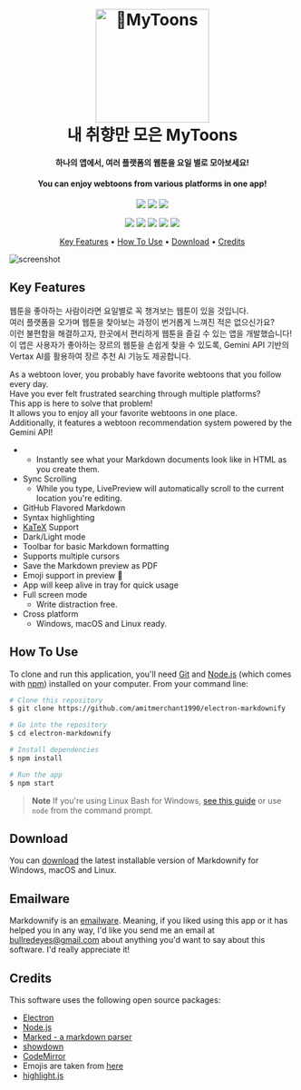 
<h1 align="center">
  <br>
  <a href="https://github.com/Yoonjin-Lee/webtoon"><img src="https://github.com/user-attachments/assets/b73becfd-f58b-4997-b3cf-f1c0c7f6b889" alt="MyToons" width="200"></a>
  <br>
   내 취향만 모은 MyToons
  <br>
</h1>

<h4 align="center">하나의 앱에서, 여러 플랫폼의 웹툰을 요일 별로 모아보세요!</h4>
<h4 align="center">You can enjoy webtoons from various platforms in one app!</h4>

<p align="center">
  <img src="https://img.shields.io/badge/android-34A853?style=flat-square&logo=android&logoColor=white"/>
  <img src="https://img.shields.io/badge/kotlin-7F52FF?style=flat-square&logo=kotlin&logoColor=white"/>
  <img src="https://img.shields.io/badge/firebase-DD2C00?style=flat-square&logo=firebase&logoColor=white"/>
</p>

<p align="center">
  <img src="https://img.shields.io/badge/hilt-D9D9D9?style=flat-square&logo=hilt&logoColor=white"/>
  <img src="https://img.shields.io/badge/compose-D9D9D9?style=flat-square&logo=compose&logoColor=white"/>
  <img src="https://img.shields.io/badge/flow-D9D9D9?style=flat-square&logo=flow&logoColor=white"/>
  <img src="https://img.shields.io/badge/MVVM-D9D9D9?style=flat-square&logo=MVVM&logoColor=white"/>
  <img src="https://img.shields.io/badge/Coroutine-D9D9D9?style=flat-square&logo=Coroutine&logoColor=white"/>
</p>

<p align="center">
  <a href="#key-features">Key Features</a> •
  <a href="#how-to-use">How To Use</a> •
  <a href="#download">Download</a> •
  <a href="#credits">Credits</a>
</p>

![screenshot](https://raw.githubusercontent.com/amitmerchant1990/electron-markdownify/master/app/img/markdownify.gif)

## Key Features

웹툰을 좋아하는 사람이라면 요일별로 꼭 챙겨보는 웹툰이 있을 것입니다.  
여러 플랫폼을 오가며 웹툰을 찾아보는 과정이 번거롭게 느껴진 적은 없으신가요?  
이런 불편함을 해결하고자, 한곳에서 편리하게 웹툰을 즐길 수 있는 앱을 개발했습니다!  
이 앱은 사용자가 좋아하는 장르의 웹툰을 손쉽게 찾을 수 있도록, Gemini API 기반의 Vertax AI를 활용하여 장르 추천 AI 기능도 제공합니다.  
  
As a webtoon lover, you probably have favorite webtoons that you follow every day.  
Have you ever felt frustrated searching through multiple platforms?  
This app is here to solve that problem!  
It allows you to enjoy all your favorite webtoons in one place.  
Additionally, it features a webtoon recommendation system powered by the Gemini API!   

* 
  - Instantly see what your Markdown documents look like in HTML as you create them.
* Sync Scrolling
  - While you type, LivePreview will automatically scroll to the current location you're editing.
* GitHub Flavored Markdown  
* Syntax highlighting
* [KaTeX](https://khan.github.io/KaTeX/) Support
* Dark/Light mode
* Toolbar for basic Markdown formatting
* Supports multiple cursors
* Save the Markdown preview as PDF
* Emoji support in preview :tada:
* App will keep alive in tray for quick usage
* Full screen mode
  - Write distraction free.
* Cross platform
  - Windows, macOS and Linux ready.

## How To Use

To clone and run this application, you'll need [Git](https://git-scm.com) and [Node.js](https://nodejs.org/en/download/) (which comes with [npm](http://npmjs.com)) installed on your computer. From your command line:

```bash
# Clone this repository
$ git clone https://github.com/amitmerchant1990/electron-markdownify

# Go into the repository
$ cd electron-markdownify

# Install dependencies
$ npm install

# Run the app
$ npm start
```

> **Note**
> If you're using Linux Bash for Windows, [see this guide](https://www.howtogeek.com/261575/how-to-run-graphical-linux-desktop-applications-from-windows-10s-bash-shell/) or use `node` from the command prompt.


## Download

You can [download](https://github.com/amitmerchant1990/electron-markdownify/releases/tag/v1.2.0) the latest installable version of Markdownify for Windows, macOS and Linux.

## Emailware

Markdownify is an [emailware](https://en.wiktionary.org/wiki/emailware). Meaning, if you liked using this app or it has helped you in any way, I'd like you send me an email at <bullredeyes@gmail.com> about anything you'd want to say about this software. I'd really appreciate it!

## Credits

This software uses the following open source packages:

- [Electron](http://electron.atom.io/)
- [Node.js](https://nodejs.org/)
- [Marked - a markdown parser](https://github.com/chjj/marked)
- [showdown](http://showdownjs.github.io/showdown/)
- [CodeMirror](http://codemirror.net/)
- Emojis are taken from [here](https://github.com/arvida/emoji-cheat-sheet.com)
- [highlight.js](https://highlightjs.org/)
